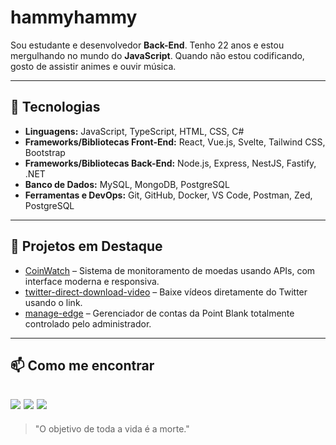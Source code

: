 # hammyhammy 

Sou estudante e desenvolvedor **Back-End**. Tenho 22 anos e estou mergulhando no mundo do **JavaScript**. Quando não estou codificando, gosto de assistir animes e ouvir música.

---

## 🚀 Tecnologias

- **Linguagens:** JavaScript, TypeScript, HTML, CSS, C#
- **Frameworks/Bibliotecas Front-End:** React, Vue.js, Svelte, Tailwind CSS, Bootstrap
- **Frameworks/Bibliotecas Back-End:** Node.js, Express, NestJS, Fastify, .NET
- **Banco de Dados:** MySQL, MongoDB, PostgreSQL  
- **Ferramentas e DevOps:** Git, GitHub, Docker, VS Code, Postman, Zed, PostgreSQL

---

## 📂 Projetos em Destaque

- [CoinWatch](https://github.com/hammyster/CoinWatch) – Sistema de monitoramento de moedas usando APIs, com interface moderna e responsiva.  
- [twitter-direct-download-video](https://github.com/hammyster/twitter-direct-download-video) – Baixe vídeos diretamente do Twitter usando o link.  
- [manage-edge](https://github.com/hammyster/manage-edge) – Gerenciador de contas da Point Blank totalmente controlado pelo administrador.

---
## 📫 Como me encontrar

[![](https://img.shields.io/badge/DeviantArt-05CC47?style=for-the-badge&logo=deviantart&logoColor=white)](https://www.deviantart.com/r4vox) 
[![](https://img.shields.io/badge/Myanimelist-2E51A2?style=for-the-badge&logo=myanimelist&logoColor=white)](https://myanimelist.net/profile/r4vox?q=r4vox&cat=user) 
[![](https://img.shields.io/badge/LinkedIn-0077B5?style=for-the-badge&logo=linkedin&logoColor=white)](https://www.linkedin.com/in/adrian-oliveira-901360389?utm_source=share&utm_campaign=share_via&utm_content=profile&utm_medium=android_app)
---

> "O objetivo de toda a vida é a morte." 

